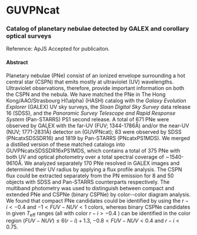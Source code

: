 # GUVPNcat

### Catalog of planetary nebulae detected by GALEX and corollary optical surveys

Reference: ApJS Accepted for publicaiton.

#### Abstract
Planetary nebulae (PNe) consist of an ionized envelope surrounding
                a hot central star (CSPN) that emits mostly at ultraviolet (UV) wavelengths.
                Ultraviolet observations, therefore, provide important information on both the CSPN and the nebula.
                We have matched the PNe in The Hong Kong/AAO/Strasbourg
                H\(\alpha\) (HASH) catalog with the <em>Galaxy Evolution Explorer</em>
                (GALEX) UV sky surveys, the <em>Sloan Digital Sky Survey</em> data
                release 16 (SDSS), and the <em>Panoramic Survey Telescope and Rapid
                    Response System</em> (Pan-STARRS) PS1 second release.
                A total of 671 PNe were observed by GALEX with the far-UV
                (FUV; 1344-1786Å) and/or the near-UV (NUV; 1771-2831Å)
                detector on (GUVPNcat); 83 were observed by SDSS (PNcatxSDSSDR16)
                and 1819 by Pan-STARRS (PNcatxPS1MDS). We merged a distilled version of these matched catalogs into
                GUVPNcatxSDSSDR16xPS1MDS, which contains a total of 375 PNe with
                both UV and optical photometry over a total spectral coverage of $\sim$1540-9610Å.
                We analyzed separately 170 PNe resolved in GALEX images and
                determined their UV radius by applying a flux profile analysis.
                The CSPN flux could be extracted separately from the PN emission
                for 8 and 50 objects with SDSS and Pan-STARRS counterparts respectively.
                The multiband photometry was used to distinguish between
                compact and extended PNe and CSPNe (binary CSPNe) by
                color--color diagram analysis. We found that compact PNe candidates
                could be identified by using the $r-i < -0.4$ and $-1 < FUV - NUV < 1$ colors, whereas binary
                    CSPNe candidates in given $T_\mathrm{eff}$ ranges (all with color $r-i> -0.4$ ) can be
                    identified in
                    the
                    color region $(FUV-NUV) \leq 6(r-i)+1.3$, $-0.8 < FUV-NUV < 0.4$ and $r-i < 0.75$.